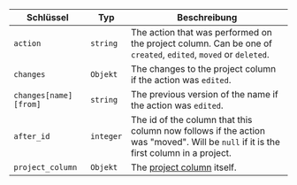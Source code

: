 | Schlüssel             | Typ       | Beschreibung                                                                                                                        |
| --------------------- | --------- | ----------------------------------------------------------------------------------------------------------------------------------- |
| `action`              | `string`  | The action that was performed on the project column. Can be one of `created`, `edited`, `moved` or `deleted`.                       |
| `changes`             | `Objekt`  | The changes to the project column if the action was `edited`.                                                                       |
| `changes[name][from]` | `string`  | The previous version of the name if the action was `edited`.                                                                        |
| `after_id`            | `integer` | The id of the column that this column now follows if the action was "moved". Will be `null` if it is the first column in a project. |
| `project_column`      | `Objekt`  | The [project column](/v3/projects/columns) itself.                                                                                  |